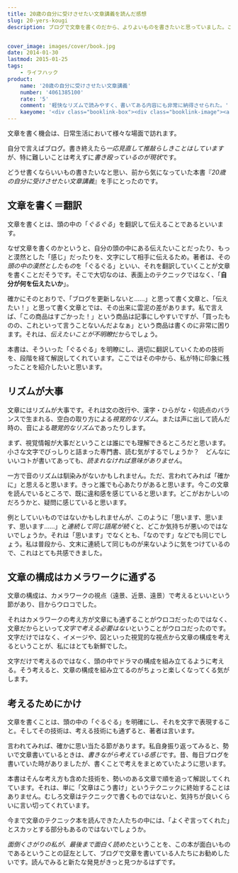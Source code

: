 ```yaml
---
title: 20歳の自分に受けさせたい文章講義を読んだ感想
slug: 20-yers-kougi
description: ブログで文章を書くのだから、よりよいものを書きたいと思っていました。この本は、表面的なテクニックに終始するのではなく、もっと根本的な「自分が何を書きたいのか」を大事にしていこうという内容で非常に参考になりました。


cover_image: images/cover/book.jpg
date: 2014-01-30
lastmod: 2015-01-25
tags: 
    - ライフハック
product:
    name: '20歳の自分に受けさせたい文章講義'
    number: '4061385100'
    rate: '5'
    comment: '軽快なリズムで読みやすく、書いてある内容にも非常に納得させられた。'
    kaeyome: '<div class="booklink-box"><div class="booklink-image"><a href="http://www.amazon.co.jp/exec/obidos/asin/4061385100/illusionspace-22/" rel="nofollow" target="_blank"><img src="http://ecx.images-amazon.com/images/I/31QfJVEjrDL._SL160_.jpg" style="border: none;" /></a></div><div class="booklink-info"><div class="booklink-name"><a href="http://www.amazon.co.jp/exec/obidos/asin/4061385100/illusionspace-22/" rel="nofollow" target="_blank">20歳の自分に受けさせたい文章講義 (星海社新書)</a><div class="booklink-powered-date">posted with <a href="http://yomereba.com" rel="nofollow" target="_blank">ヨメレバ</a></div></div><div class="booklink-detail">古賀 史健 講談社 2012-01-26    </div><div class="booklink-link2"><div class="shoplinkamazon"><a href="http://www.amazon.co.jp/exec/obidos/asin/4061385100/illusionspace-22/" rel="nofollow" target="_blank" title="アマゾン" >Amazonで購入</a></div><div class="shoplinkrakuten"><a href="http://hb.afl.rakuten.co.jp/hgc/11acbc01.369b1bf6.11acbc02.cabf9fe9/?pc=http%3A%2F%2Fbooks.rakuten.co.jp%2Frb%2F11502802%2F%3Fscid%3Daf_ich_link_urltxt%26m%3Dhttp%3A%2F%2Fm.rakuten.co.jp%2Fev%2Fbook%2F" rel="nofollow" target="_blank" title="楽天ブックス" >楽天ブックスで購入</a></div>                  	  <div class="shoplinkkino"><a href="http://ck.jp.ap.valuecommerce.com/servlet/referral?sid=3085416&pid=882196163&vc_url=http%3A%2F%2Fwww.kinokuniya.co.jp%2Ff%2Fdsg-01-9784061385108" target="_blank" title="kino" >紀伊國屋書店で購入<img src="http://ad.jp.ap.valuecommerce.com/servlet/gifbanner?sid=3085416&pid=882196163" height="1" width="1" border="0"></a></div>	  	  	</div></div><div class="booklink-footer"></div></div>'
---
```


文章を書く機会は、日常生活において様々な場面で訪れます。

自分で言えばブログ。書き終えたら<em>一応見直して推敲らしきことはしています</em>が、特に難しいことは考えずに<em>書き殴っているのが現状</em>です。

どうせ書くならいいもの書きたいなと思い、前から気になっていた本書『<em>20歳の自分に受けさせたい文章講義</em>』を手にとったのです。


## 文章を書く＝翻訳


文章を書くとは、頭の中の「<em>ぐるぐる</em>」を翻訳して伝えることであるといいます。

なぜ文章を書くのかというと、自分の頭の中にある伝えたいことだったり、もっと漠然とした「感じ」だったりを、文字にして相手に伝えるため。著者は、その<em>頭の中の漠然としたもの</em>を「ぐるぐる」といい、それを翻訳していくことが文章を書くことだそうです。そこで大切なのは、表面上のテクニックではなく、「<strong>自分が何を伝えたいか</strong>」。

確かにそのとおりで、「ブログを更新しないと……」と思って書く文章と、「伝えたい！」と思って書く文章とでは、その出来に雲泥の差があります。私で言えば、「この商品はすごかった！」という商品は記事にしやすいですが、「買ったものの、これといって言うことないんだよなぁ」という商品は書くのに非常に困ります。それは、<em>伝えたいことが不明瞭</em>だからでしょう。

本書は、そういった「ぐるぐる」を明瞭にし、適切に翻訳していくための技術を、段階を経て解説してくれています。ここではその中から、私が特に印象に残ったことを紹介したいと思います。


## リズムが大事


文章にはリズムが大事です。それは文の改行や、漢字・ひらがな・句読点のバランスで生まれる、空白の取り方による<em>視覚的なリズム</em>。または声に出して読んだ時の、音による<em>聴覚的なリズム</em>であったりします。

まず、視覚情報が大事だということは誰にでも理解できるところだと思います。小さな文字でびっしりと詰まった専門書、読む気がするでしょうか？　どんなにいいコトが書いてあっても、<em>読まれなければ意味がありません</em>。

一方で音のリズムは馴染みがないかもしれません。ただ、言われてみれば「確かに」と思えると思います。きっと誰でも心あたりがあると思います。今この文章を読んでいるところで、既に違和感を感じていると思います。どこがおかしいのだろうかと、疑問に感じていると思います。

例としていいものではないかもしれませんが、このように「思います、思います、思います……」と<em>連続して同じ語尾が続く</em>と、どこか気持ちが悪いのではないでしょうか。それは「思います」でなくとも、「なのです」などでも同じでしょう。私は普段から、文末に連続して同じものが来ないように気をつけているので、これはとても共感できました。


## 文章の構成はカメラワークに通ずる


文章の構成は、カメラワークの視点（遠景、近景、遠景）で考えるといいという節があり、目からウロコでした。

それはカメラワークの考え方が文章にも通ずることがウロコだったのではなく、文章だからといって<em>文字で考える必要はない</em>ということがウロコだったのです。文字だけではなく、イメージや、図といった視覚的な視点から文章の構成を考えるということが、私にはとても新鮮でした。

文字だけで考えるのではなく、頭の中でドラマの構成を組み立てるように考える。そう考えると、文章の構成を組み立てるのがちょっと楽しくなってくる気がします。


## 考えるためにかけ


文章を書くことは、頭の中の「ぐるぐる」を明確にし、それを文字で表現すること。そしてその技術は、考える技術にも通ずると、著者は言います。

言われてみれば、確かに思い当たる節があります。私自身振り返ってみると、勢いで文章書いているときは、<em>書きながら考えている感じ</em>です。昔、毎日ブログを書いていた時がありましたが、書くことで考えをまとめていたように思います。

本書はそんな考え方も含めた技術を、勢いのある文章で順を追って解説してくれています。それは、単に「文章はこう書け」というテクニックに終始することはありません。むしろ文章はテクニックで書くものではないと、気持ちが良いくらいに言い切ってくれています。

今まで文章のテクニック本を読んできた人たちの中には、「よくぞ言ってくれた」とスカッとする部分もあるのではないでしょうか。

<em>面倒くさがりの私が、最後まで面白く読めた</em>ということを、この本が面白いものであるということの証左として、ブログで文章を書いている人たちにお勧めしたいです。読んでみると新たな発見がきっと見つかるはずです。


  